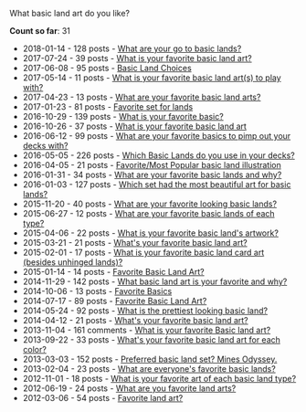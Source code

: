 What basic land art do you like?

**Count so far**: 31

* 2018-01-14 - 128 posts - [What are your go to basic lands?](https://www.reddit.com/r/magicTCG/comments/7qfnuf/what_are_your_go_to_basic_lands/)
* 2017-07-24 - 39 posts - [What is your favorite basic land art?](https://www.reddit.com/r/magicTCG/comments/6pblwr/what_is_your_favorite_basic_land_art/)
* 2017-06-08 - 95 posts - [Basic Land Choices](https://www.reddit.com/r/magicTCG/comments/6g0ffx/basic_land_choices/)
* 2017-05-14 - 11 posts - [What is your favorite basic land art(s) to play with?](https://www.reddit.com/r/magicTCG/comments/6b27yi/what_is_your_favorite_basic_land_arts_to_play_with/)
* 2017-04-23 - 13 posts - [What are your favorite basic land arts?](https://www.reddit.com/r/magicTCG/comments/675ekj/what_are_your_favorite_basic_land_arts/)
* 2017-01-23 - 81 posts - [Favorite set for lands](https://www.reddit.com/r/magicTCG/comments/5pl2jk/favorite_set_for_lands/)
* 2016-10-29 - 139 posts - [What is your favorite basic?](https://www.reddit.com/r/magicTCG/comments/5a1au1/what_is_your_favorite_basic/)
* 2016-10-26 - 37 posts - [What is your favorite basic land art](https://www.reddit.com/r/magicTCG/comments/59jvdk/what_is_your_favorite_basic_land_art/)
* 2016-06-12 - 99 posts - [What are your favorite basics to pimp out your decks with?](https://www.reddit.com/r/magicTCG/comments/4nsblm/what_are_your_favorite_basics_to_pimp_out_your/)
* 2016-05-05 - 226 posts - [Which Basic Lands do you use in your decks?](https://www.reddit.com/r/magicTCG/comments/4hy7ge/which_basic_lands_do_you_use_in_your_decks/)
* 2016-04-05 - 21 posts - [Favorite/Most Popular basic land illustration](https://www.reddit.com/r/magicTCG/comments/4dhcko/favoritemost_popular_basic_land_illustration/)
* 2016-01-31 - 34 posts - [What are your favorite basic lands and why?](https://www.reddit.com/r/magicTCG/comments/43hrc3/what_are_your_favorite_basic_lands_and_why/)
* 2016-01-03 - 127 posts - [Which set had the most beautiful art for basic lands?](https://www.reddit.com/r/magicTCG/comments/3zb5yb/which_set_had_the_most_beautiful_art_for_basic/)
* 2015-11-20 - 40 posts - [What are your favorite looking basic lands?](https://www.reddit.com/r/magicTCG/comments/3tjfc7/what_are_your_favorite_looking_basic_lands/)
* 2015-06-27 - 12 posts - [What are your favorite basic lands of each type?](https://www.reddit.com/r/magicTCG/comments/3b9fco/what_are_your_favorite_basic_lands_of_each_type/)
* 2015-04-06 - 22 posts - [What is your favorite basic land's artwork?](https://www.reddit.com/r/magicTCG/comments/31l3tj/what_is_your_favorite_basic_lands_artwork/)
* 2015-03-21 - 21 posts - [What's your favorite basic land art?](https://www.reddit.com/r/magicTCG/comments/2ztame/whats_your_favorite_basic_land_art/)
* 2015-02-01 - 17 posts - [What is your favorite basic land card art (besides unhinged lands)?](https://www.reddit.com/r/magicTCG/comments/2uda8f/what_is_your_favorite_basic_land_card_art_besides/)
* 2015-01-14 - 14 posts - [Favorite Basic Land Art?](https://www.reddit.com/r/magicTCG/comments/2scjeb/favorite_basic_land_art/)
* 2014-11-29 - 142 posts - [What basic land art is your favorite and why?](https://www.reddit.com/r/magicTCG/comments/2nrotg/what_basic_land_art_is_your_favorite_and_why/)
* 2014-10-06 - 13 posts - [Favorite Basics](https://www.reddit.com/r/magicTCG/comments/2if9cg/favorite_basics/)
* 2014-07-17 - 89 posts - [Favorite Basic Land Art?](https://www.reddit.com/r/magicTCG/comments/2azymi/favorite_basic_land_art/)
* 2014-05-24 - 92 posts - [What is the prettiest looking basic land?](https://www.reddit.com/r/magicTCG/comments/26ccef/what_is_the_prettiest_looking_basic_land/)
* 2014-04-12 - 21 posts - [What's your favorite basic land art?](https://www.reddit.com/r/magicTCG/comments/22vb19/whats_your_favorite_basic_land_art/)
* 2013-11-04 - 161 comments - [What is your favorite Basic land art?](https://www.reddit.com/r/magicTCG/comments/1pw2pw/what_is_your_favorite_basic_land_art/)
* 2013-09-22 - 33 posts - [What's your favorite basic land art for each color?](https://www.reddit.com/r/magicTCG/comments/1mwtsh/whats_your_favorite_basic_land_art_for_each_color/)
* 2013-03-03 - 152 posts - [Preferred basic land set? Mines Odyssey.](https://www.reddit.com/r/magicTCG/comments/19krou/preferred_basic_land_set_mines_odyssey/)
* 2013-02-04 - 23 posts - [What are everyone's favorite basic lands?](https://www.reddit.com/r/magicTCG/comments/17ujbc/what_are_everyones_favorite_basic_lands/)
* 2012-11-01 - 18 posts - [What is your favorite art of each basic land type?](https://www.reddit.com/r/magicTCG/comments/12fw81/what_is_your_favorite_art_of_each_basic_land_type/)
* 2012-06-19 - 24 posts - [What are you favorite land arts?](https://www.reddit.com/r/magicTCG/comments/wt5k1/what_are_you_favorite_land_arts/)
* 2012-03-06 - 54 posts - [Favorite land art?](https://www.reddit.com/r/magicTCG/comments/qjwyz/favorite_land_art/)